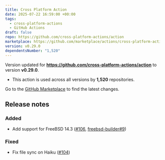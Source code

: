 ```yaml
---
title: Cross Platform Action
date: 2025-07-22 16:59:00 +00:00
tags:
  - cross-platform-actions
  - GitHub Actions
draft: false
repo: https://github.com/cross-platform-actions/action
marketplace: https://github.com/marketplace/actions/cross-platform-action
version: v0.29.0
dependentsNumber: "1,520"
---
```



Version updated for **https://github.com/cross-platform-actions/action** to version **v0.29.0**.
- This action is used across all versions by **1,520** repositories.

Go to the [GitHub Marketplace](https://github.com/marketplace/actions/cross-platform-action) to find the latest changes.

## Release notes

### Added
- Add support for FreeBSD 14.3 ([#106](https://github.com/cross-platform-actions/action/issues/106), [freebsd-builder#9](https://github.com/cross-platform-actions/freebsd-builder/pull/9))

### Fixed
- Fix file sync on Haiku ([#104](https://github.com/cross-platform-actions/action/issues/104))

